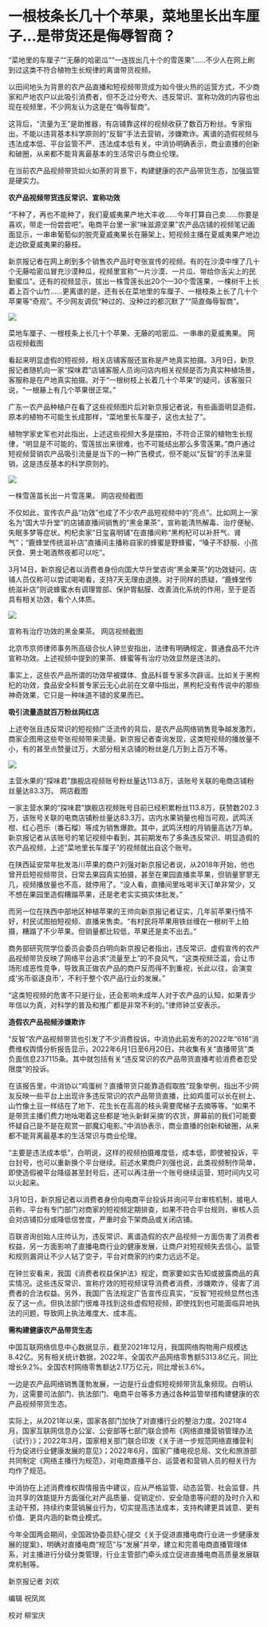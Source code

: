 # 一根枝条长几十个苹果，菜地里长出车厘子…是带货还是侮辱智商？

“菜地里的车厘子”“无藤的哈密瓜”“一连拔出几十个的雪莲果”……不少人在网上刷到过这类不符合植物生长规律的离谱带货视频。

以田间地头为背景的农产品直播和短视频带货成为如今很火热的运营方式，不少商家和产地农户以此吸引消费者，但不乏过分夸大、违反常识、宣称功效的内容也出现在视频里，不少网友认为这是在“侮辱智商”。

这背后，“流量为王”是助推器，有店铺靠这样的视频收获了数百万粉丝。专家指出，不能以违背基本科学原则的“反智”手法去营销，涉嫌欺诈。离谱的造假视频与违法成本低、平台监管不严、违法成本低有关。中消协明确表示，商业直播的创新和破圈，从来都不能背离最基本的生活常识与商业伦理。

在当前农产品视频带货如火如荼的背景下，构建健康的农产品带货生态，加强监管是硬实力。

**农产品视频带货违反常识、宣称功效**

“不种了，再也不能种了，我们夏威夷果产地大丰收……今年打算自己卖……你要是喜欢，带走一份尝尝吧”。电商平台里一家“味滋源坚果”农产品店铺的视频笔记画面显示，一串串葡萄似的脱壳夏威夷果长在藤架上，短视频主播在夏威夷果产地边走边砍夏威夷果的藤枝。

新京报记者在网上刷到多个销售农产品时夸张宣传的视频。有的在沙漠中埋了几十个无藤哈密瓜冒充沙漠种瓜，视频里宣称“一片沙漠、一片瓜、带给你舌尖上的民勤蜜瓜”。还有的视频显示，拔出一株雪莲长出20个—30个雪莲果，一棵树干上长着上百个山竹……更离谱的是，还有长在菜地里的车厘子、一根枝条上长了几十个苹果等“奇观”。不少网友调侃“种过的、没种过的都沉默了”“简直侮辱智商”。

![](https://inews.gtimg.com/om_bt/ObDb3jNF90HUAd9t9tzYCOicaMMA6bSxAVwFEfWh9YrtcAA/1000)

菜地车厘子、一根枝条上长几十个苹果、无藤的哈密瓜、一串串的夏威夷果。 网店视频截图

看起来明显虚假的短视频，相关店铺客服还宣称是产地真实拍摄。3月9日，新京报记者随机向一家“探味君”店铺客服人员询问店内相关视频是否为真实种植场景，客服称是在产地真实拍摄。对于“一根树枝上长着几十个苹果”的疑问，该客服只说，“一根藤上有几个苹果很正常。”

广东一农产品种植户在看了这些视频图片后对新京报记者说，有些画面明显造假，原本的植物不可能生长成那样，“菜地里长车厘子，这也太扯了”。

植物学家史军也对此指出，上述这些视频大多是摆拍，不符合正常的植物生长规律，“明显是不可能的，雪莲拔出来很难，也不可能结出那么多雪莲果。”商户通过短视频营销农产品吸引流量是当下的一种广告模式，但不能以“反智”的手法来营销，这是违反基本的科学原则的。

![](https://inews.gtimg.com/om_bt/ORnUrmr6vFTUyuCp4gjMXaJ4CaY9nRdk6cmX810r50ECcAA/1000)

一株雪莲苗长出一片雪莲果。 网店视频截图

不仅如此，宣传农产品“功效”也成了不少农产品短视频中的“亮点”。比如网上一家名为“国大华升堂”的店铺直播间销售的“黑金果茶”，宣称能清热解毒、治疗便秘、失眠多梦等症状。枸杞卖家“日玺喜明铺”在直播间称“黑枸杞可以补肝气、肾气”；“鹿蜂堂传统滋补店”直播间主播称自家的蜂蜜是野蜂蜜，“嗓子不舒服、小孩厌食、男士喝酒熬夜都可以吃”。

3月14日，新京报记者以消费者身份向国大华升堂咨询“黑金果茶”的功效疑问，店铺人员仅称可以尝试喝喝看，支持7天无理由退换。对于同样的质疑，“鹿蜂堂传统滋补店”则说蜂蜜水有调理胃部、保护胃黏膜、改善消化系统的作用，至于是否具有相关功效，看个人体质。

![](https://inews.gtimg.com/om_bt/OlFBpTn428NZX1xBvNgNtBdoMVeekK6RjB1Zf3oF_RaU4AA/1000)

宣称有治疗功效的黑金果茶。 网店视频截图

北京市京师律师事务所高级合伙人钟兰安指出，法律有明确规定，普通食品不允许宣称功效。上述视频中提到的果茶、蜂蜜等有治疗功效显然是违法的。

事实上，这些农产品所谓的功效早被媒体、食品科普专家多次辟谣。比如关于黑枸杞的功效，食品安全科普专家云无心此前在文章中指出，黑枸杞没有传说中的那些神奇效果，它只是一种味道不错的浆果而已。

**吸引流量造就百万粉丝网红店**

上述夸张且违反常识的短视频广泛流传的背后，是农产品网络销售竞争越发激烈，商家企图用这些夸张视频带来流量。新京报记者查询发现，这类短视频的播放量不小，有的甚至点赞量过万，大部分相关店铺的粉丝是几万到上百万不等。

![](https://inews.gtimg.com/om_bt/Otm-C1BC2oj6-OTpjbSNgZVfZbKpNmFcaSrwriX346knYAA/1000)

主营水果的“探味君”旗舰店视频账号粉丝量达113.8万，该账号关联的电商店铺粉丝量达83.3万。 网店截图

一家主营水果的“探味君”旗舰店视频账号目前已经积累粉丝113.8万，获赞数202.3万，该账号关联的电商店铺粉丝量达83.3万。店内水果销量也相当可观，武鸣沃柑、红心芭乐（番石榴）等成为销售爆款。其中，武鸣沃柑的月销量高达7万单。新京报记者从该账号的笔记视频中看到，其前期发布了多条违反常识、明显造假的农产品视频，上述“菜地里长车厘子”的视频就出自这个账号。

在陕西延安常年批发洛川苹果的商户刘强对新京报记者说，从2018年开始，他也曾开启短视频带货，日常去果园真实拍摄，甚至在果园直播卖苹果，但销量寥寥无几，视频播放量也不高，就停用了。“没人看，直播间里吆喝半天订单非常少，又不想在果园里造假糟蹋苹果，还是老老实实搞实体批发。”

而另一位在陕西中部地区种植苹果的王帅向新京报记者证实，几年前苹果行情不好，村民试图拍短视频、直播来售卖。“有村民将苹果用铁丝缠在一根树干上拍摄，糟蹋了不少苹果。但销量都比较低，苹果还是卖不出去。”

商务部研究院学位委员会委员白明向新京报记者指出，违反常识、虚假宣传的农产品视频带货反映了网络平台追求“流量至上”的不良风气，“这类视频泛滥，会让市场形成恶性竞争，导致真正做农产品的商户反而得不到重视，长此以往，会演变成‘劣币驱逐良币’，不利于整个农产品行业的发展。”

“这类短视频的危害不只是行业，还会影响未成年人对于农产品的认知，如果青少年信以为真，对科学的普及和推广都是非常不利的。”律师钟兰安表示。

**造假农产品视频涉嫌欺诈**

“反智”农产品视频带货也引发了不少消费投诉。中消协此前发布的2022年“618”消费维权舆情分析报告显示，2022年6月1日至6月20日，共收集有关“直播带货”类负面信息237115条。其中就包括有关“违反常识的农产品带货直播考验消费者忍受限度”的投诉。

在该报告里，中消协以“鸡蛋树？直播带货只能靠造假取胜”现象举例，指出不少网友反映一些平台上出现许多违反常识的农产品带货直播，比如鸡蛋可以长在树上、山竹像土豆一样结在了地下、花生长在高高的枝头需要爬梯子去摘等等。“如果不是带货主播们费力地吆喝着这些都是‘地头新鲜采摘’的农货，屏幕前的我们可能要怀疑自己是不是在观赏一部魔幻电影。”中消协表示，商业直播的创新和破圈，从来都不能背离最基本的生活常识与商业伦理。

“主要是违法成本低”，白明说，这样的视频拍摄难度低，成本低，即使被投诉，平台封号，也可以重新换个平台继续。前述水果商户刘强也说，此类视频制作简单，即使造假被平台降级甚至封号后，还可以再注册一个账号继续运营，短时间内又可以火起来。

3月10日，新京报记者以消费者身份向电商平台投诉并询问平台审核机制，接电人员称，平台有专门部门对商家的短视频定期排查，如果不符合平台规则，审核人员会对店铺扣分或降低信誉度，严重时会下架商品或关闭店铺。

百联咨询创始人庄帅认为，违反常识、离谱造假的农产品视频一方面伤害了消费者权益，另一方面影响了直播电商行业的健康发展，让商户对短视频失去信心。监管和规则漏洞让不少人钻了空子，平台对商家的约束力远远不足。

在钟兰安看来，我国《消费者权益保护法》规定，商家要如实告知或披露商品的真实情况。这些违反常识、宣称疗效的短视频误导消费者消费，涉嫌欺诈，侵害了消费者的合法权益。另外，我国广告法规定广告宣传应真实，“反智”短视频显然也违反了这一点。但执法部门很难寻找到这些虚假短视频，即使找到也可能面临异地执法的问题，导致网上执法难度大、成本高。

**需构建健康农产品带货生态**

中国互联网络信息中心数据显示，截至2021年12月，我国网络购物用户规模达8.42亿。另有相关统计数据，2022年，全国农产品网络零售额5313.8亿元，同比增长9.2%。全国农村网络零售额达2.17万亿元，同比增长3.6%。

一边是农产品网络销售蓬勃发展，一边是行业虚假短视频带货乱象频现。白明认为，这需要司法部门、执法部门、电商平台等多方通过各种监管举措构建健康的农产品视频带货生态。

实际上，从2021年以来，国家各部门加快了对直播行业的整治力度。2021年4月，国家互联网信息办公室、公安部等七部门联合颁布《网络直播营销管理办法（试行）》；2022年3月，国家相关部门联合印发《关于进一步规范网络直播营利行为促进行业健康发展的意见》；2022年6月，国家广播电视总局、文化和旅游部共同制定《网络主播行为规范》，对电商直播平台、运营者和营销人员的相关行为均作了规范。

中消协在上述消费维权舆情报告中建议，应从严格监管、动态监管、社会监督、共治共享的效能提升方面强化对产品质量、促销定价、安全隐患等问题的及时介入和主动干预，持续约束营销展业行为，切实提高违法成本，支持构建更具诚意、更有价值、更具内涵的新商业模式。

今年全国两会期间，全国政协委员舒心提交《关于促进直播电商行业进一步健康发展的提案》，明确对直播电商“规范”与“发展”并举，建立和完善电商直播管理体系，对主播进行分级分类管理，行业主管部门牵头成立促进直播电商高质量发展联席机制等。

新京报记者 刘欢

编辑 祝凤岚

校对 柳宝庆

